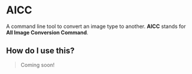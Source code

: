 # AICC

A command line tool to convert an image type to another. **AICC** stands for **All Image Conversion Command**.

## How do I use this?

> Coming soon!
